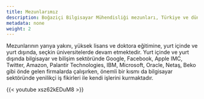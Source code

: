 ```yaml
---
title: Mezunlarımız
description: Boğaziçi Bilgisayar Mühendisliği mezunları, Türkiye ve dünyanın dört bir yanında, sektörün önde gelen firmalarında ve akademik kuruluşlarında çalışmaktadır.
metadata: none
weight: 2
---
```


Mezunlarının yarıya yakını, yüksek lisans ve doktora eğitimine, yurt içinde ve yurt dışında, seçkin üniversitelerde devam etmektedir. Yurt içinde ve yurt dışında bilgisayar ve bilişim sektöründe Google, Facebook, Apple IMC, Twitter, Amazon, Palantir Technologies, IBM, Microsoft, Oracle, Netaş, Beko gibi önde gelen firmalarda çalışırken, önemli bir kısmı da bilgisayar sektöründe yenilikçi iş fikirleri ile kendi işlerini kurmaktadır.

{{< youtube xsz62kEDuM8 >}}

